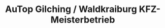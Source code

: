 ---
title: "AuTop Gilching / Waldkraiburg KFZ-Meisterbetrieb"
url: /gilching/autop-gilching-waldkraiburg-kfz-meisterbetrieb/
shop: Autowerkstatt
---
